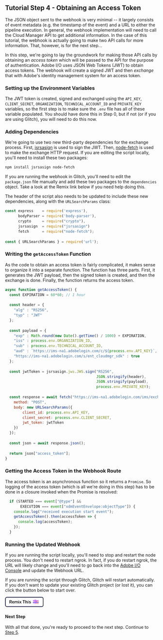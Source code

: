 ## Tutorial Step 4 - Obtaining an Access Token

The JSON object sent to the webhook is very minimal -- it largely consists of event metadata (e.g. the timestamp of the event) and a URL to either the pipeline execution. In general, the webhook implementation will need to call the Cloud Manager API to get additional information. In the case of this tutorial, the webhook is actually going to make two API calls for more information. That, however, is for the next step...

In this step, we're going to lay the groundwork for making those API calls by obtaining an _access token_ which will be passed to the API for the purpose of authentication. Adobe I/O uses JSON Web Tokens (JWT) to obtain access tokens. The webhook will create a signed JWT and then _exchange_ that with Adobe's identity management system for an access token.

### Setting up the Environment Variables

The JWT token is created, signed and exchanged using the `API_KEY`, `CLIENT_SECRET`, `ORGANIZATION`, `TECHNICAL_ACCOUNT_ID` and `PRIVATE_KEY` variables, so the first step is to make sure the `.env` file has all of these variable populated. You should have done this in Step 0, but if not (or if you are using Glitch), you will need to do this now.

### Adding Dependencies

We're going to use two new third-party dependencies for the exchange process. First, <a href="http://kjur.github.io/jsrsasign/" target="_new">jsrsasign</a> is used to sign the JWT. Then, <a href="https://github.com/bitinn/node-fetch" target="_new">node-fetch</a> is used to make the exchange HTTP request. If you are editing the script locally, you'll need to install these two packages:

```bash
npm install jsrsasign node-fetch
```

If you are running the webhook in Glitch, you'll need to edit the `package.json` file manually and add these two packages to the `dependencies` object. Take a look at the Remix link below if you need help doing this.

The header of the script also needs to be updated to include these new dependencies, along with the `URLSearchParams` class:

```javascript
const express    = require('express'),
      bodyParser = require('body-parser'),
      crypto     = require("crypto"),
      jsrsasign  = require("jsrsasign")
      fetch      = require("node-fetch");

const { URLSearchParams } = require('url');
```

### Writing the `getAccessToken` Function

As the code to obtain an access token is fairly complicated, it makes sense to organize it into a separate function. The function has three parts. First, it generates the JWT payload, then the signed token is created, and then the exchange is done. Finally, the function returns the access token.

```javascript
async function getAccessToken() {
  const EXPIRATION = 60*60; // 1 hour
  
  const header = {
    "alg" : "RS256",
    "typ" : "JWT"
  };

  const payload = {
    "exp" : Math.round(new Date().getTime() / 1000) + EXPIRATION,
    "iss" : process.env.ORGANIZATION_ID,
    "sub" : process.env.TECHNICAL_ACCOUNT_ID,
    "aud" : `https://ims-na1.adobelogin.com/c/${process.env.API_KEY}`,
    "https://ims-na1.adobelogin.com/s/ent_cloudmgr_sdk" : true
  };

  const jwtToken = jsrsasign.jws.JWS.sign("RS256",
                                          JSON.stringify(header),
                                          JSON.stringify(payload),
                                          process.env.PRIVATE_KEY);

  const response = await fetch("https://ims-na1.adobelogin.com/ims/exchange/jwt/", {
    method: "POST",
    body: new URLSearchParams({
        client_id: process.env.API_KEY,
        client_secret: process.env.CLIENT_SECRET,
        jwt_token: jwtToken
    })
  });

  const json = await response.json();
  
  return json["access_token"];
}
```

### Getting the Access Token in the Webhook Route

The access token is an asynchronous function so it returns a `Promise`. So logging of the access token (which is all we're doing in this step) has to be done in a closure invoked when the Promise is resolved:

```javascript
  if (STARTED === event["@type"] &&
       EXECUTION === event["xdmEventEnvelope:objectType"]) {
    console.log("received execution start event");
    getAccessToken().then(accessToken => {
      console.log(accessToken);
    });
  }
```

### Running the Updated Webhook

If you are running the script locally, you'll need to stop and restart the node process. You don't need to restart ngrok. In fact, if you do restart ngrok, the URL will likely change and you'll need to go back into the <a href="https://console.adobe.io/integrations" target="_new">Adobe I/O Console</a> and update the Webhook URL.

If you are running the script through Glitch, Glitch will restart automatically. If you don't want to update your existing Glitch project (or lost it), you can click the button below to start over.

<!-- Remix Button -->
<a href="https://glitch.com/edit/#!/remix/adobe-cloudmanager-api-tutorial-step4" target="_new">
  <img src="../img/glitch.png" alt="Remix in Glitch" id="glitch-button">
</a>

#### Next Step

With all that done, you're ready to proceed to the next step. Continue to [Step 5](5-getting-the-execution.md).

<style type="text/css">
#kirbyMainContent .hljs .hljs-function,
#kirbyMainContent .hljs .hljs-params {
    color: #333;
}
</style>